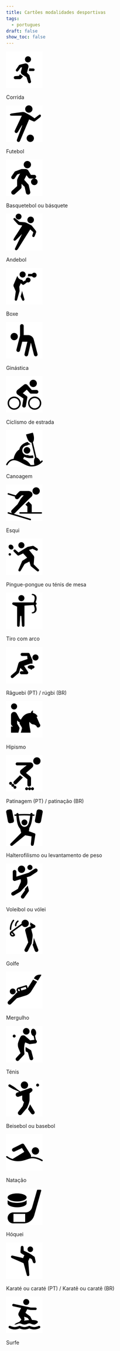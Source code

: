 ```yaml
---
title: Cartões modalidades desportivas
tags:
  - portugues
draft: false
show_toc: false
---
```

<e-card color="1">
<div>

![](/img/icons8-running-100.png)

</div>
<div>Corrida</div>
</e-card>

<e-card color="2">
<div>

![](/img/icons8-futebol-100.png)

</div>
<div>Futebol</div>
</e-card>

<e-card color="3">
<div>

![](/img/icons8-basquetebol-100.png)

</div>
<div>Basquetebol ou básquete</div>
</e-card>

<e-card color="4">
<div>

![](/img/icons8-andebol-100.png)

</div>
<div>Andebol</div>
</e-card>

<e-card color="5">
<div>


![](/img/icons8-boxe-100.png)

</div>
<div>Boxe</div>
</e-card>

<e-card color="6">
<div>

![](/img/icons8-ginastica-100.png)

</div>
<div>Ginástica</div>
</e-card>

<e-card color="7">
<div>

![](/img/icons8-ciclismo-de-estrada-100.png)

</div>
<div>Ciclismo de estrada</div>
</e-card>

<e-card color="8">
<div>

![](/img/icons8-canoagem-slalom-100.png)

</div>
<div>Canoagem</div>
</e-card>

<e-card color="9">
<div>

![](/img/icons8-esqui_100.png)

</div>
<div>Esqui</div>
</e-card>

<e-card color="10">
<div>

![](/img/icons8-pingue-pongue-100.png)

</div>
<div>Pingue-pongue ou ténis de mesa</div>
</e-card>

<e-card color="1">
<div> 

![](/img/tiro_com_arco.png)

</div>

<div>Tiro com arco</div>
</e-card>

<e-card color="2">
<div>

![](/img/icons8-raguebi-100.png)

</div>
<div>Râguebi (PT) / rúgbi (BR)</div>
</e-card>

<e-card color="3">
<div>

![](/img/icons8-hipismo-100.png)

</div>
<div>Hipismo</div>
</e-card>

<e-card color="4">
<div>

![](/img/icons8-patinagem100.png)

</div>
<div>Patinagem (PT) / patinação (BR)</div>
</e-card>

<e-card color="5">
<div>

![](/img/icons8-levantamento-de-peso-100.png)

</div>
<div>Halterofilismo ou levantamento de peso</div>
</e-card>

<e-card color="6">
<div>

![](/img/icons8-voleibol-100.png)

</div>
<div>Voleibol ou vólei</div>
</e-card>

<e-card color="7">
<div>

![](/img/icons8-golfe-100.png)

</div>
<div>Golfe</div>
</e-card>

<e-card color="8">
<div>

![](/img/icons8-mergulho-100.png)

</div>
<div>Mergulho</div>
</e-card>

<e-card color="9">
<div>

![](/img/icons8-tenis-2-100.png)

</div>
<div>Ténis</div>
</e-card>

<e-card color="10">
<div>

![](/img/icons8-basebol-100.png)

</div>
<div>Beisebol ou basebol</div>
</e-card>

<e-card color="1">
<div>

![](/img/icons8-natação-100.png)

</div>
<div>Natação</div>
</e-card>

<e-card color="2">
<div>

![](/img/icons8-hoquei-100.png)

</div>
<div>Hóquei</div>
</e-card>

<e-card color="3">
<div>

![](/img/icons8-kicking-100.png)

</div>
<div>Karaté ou caraté (PT) / Karatê ou caratê (BR) </div>
</e-card>

<e-card color="4">
<div>

![](/img/icons8-surf-100.png)

</div>
<div>Surfe</div>
</e-card>
